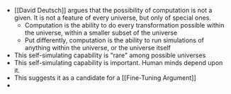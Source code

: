- [[David Deutsch]] argues that the possibility of computation is not a given. It is not a feature of every universe, but only of special ones.
	- Computation is the ability to do every transformation possible within the universe, within a smaller subset of the universe
	- Put differently, computation is the ability to run simulations of anything within the universe, or the universe itself
- This self-simulating capability is "rare" among possible universes
- This self-simulating capability is important. Human minds depend upon it.
- This suggests it as a candidate for a [[Fine-Tuning Argument]]
- 